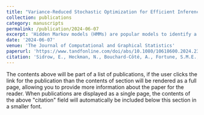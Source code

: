 ```yaml
---
title: "Variance-Reduced Stochastic Optimization for Efficient Inference of Hidden Markov Models"
collection: publications
category: manuscripts
permalink: /publication/2024-06-07
excerpt: 'Hidden Markov models (HMMs) are popular models to identify a finite number of latent states from sequential data. However, fitting them to large datasets can be computationally demanding because most likelihood maximization techniques require iterating through the entire underlying dataset for every parameter update. We propose a novel optimization algorithm that updates the parameters of an HMM without iterating through the entire dataset. Namely, we combine a partial E step with variance-reduced stochastic optimization within the M step. We prove the algorithm converges under certain regularity conditions. We test our algorithm empirically using a simulation study as well as a case study of kinematic data collected using suction-cup attached biologgers from eight northern resident killer whales (Orcinus orca) off the western coast of Canada. In both, our algorithm converges in fewer epochs, with less computation time, and to regions of higher likelihood compared to standard numerical optimization techniques. Our algorithm allows practitioners to fit complicated HMMs to large time-series datasets more efficiently than existing baselines. Supplemental materials are available online.'
date: '2024-06-07'
venue: 'The Journal of Computational and Graphical Statistics'
paperurl: 'https://www.tandfonline.com/doi/abs/10.1080/10618600.2024.2350476'
citation: 'Sidrow, E., Heckman, N., Bouchard-Côté, A., Fortune, S.M.E., Trites, A.W., and Auger-Méthé, M. (2024). Variance-reduced stochastic optimization for efficient inference of hidden Markov models. Journal of Computational and Graphical Statistics, 1-39'
---
```


The contents above will be part of a list of publications, if the user clicks the link for the publication than the contents of section will be rendered as a full page, allowing you to provide more information about the paper for the reader. When publications are displayed as a single page, the contents of the above "citation" field will automatically be included below this section in a smaller font.
